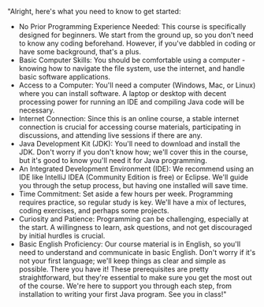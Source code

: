 "Alright, here's what you need to know to get started:
*  No Prior Programming Experience Needed:
   This course is specifically designed for beginners. We start from the ground up, so you don't need to know any coding beforehand. However, if you've dabbled in coding or have some background, that's a plus. 
* Basic Computer Skills:
   You should be comfortable using a computer - knowing how to navigate the file system, use the internet, and handle basic software applications.
* Access to a Computer:
   You'll need a computer (Windows, Mac, or Linux) where you can install software. A laptop or desktop with decent processing power for running an IDE and compiling Java code will be necessary.
* Internet Connection:
   Since this is an online course, a stable internet connection is crucial for accessing course materials, participating in discussions, and attending live sessions if there are any. 
* Java Development Kit (JDK):
   You'll need to download and install the JDK. Don't worry if you don't know how; we'll cover this in the course, but it's good to know you'll need it for Java programming.
* An Integrated Development Environment (IDE):
   We recommend using an IDE like IntelliJ IDEA (Community Edition is free) or Eclipse. We'll guide you through the setup process, but having one installed will save time.
* Time Commitment:
   Set aside a few hours per week. Programming requires practice, so regular study is key. We'll have a mix of lectures, coding exercises, and perhaps some projects.
* Curiosity and Patience:
   Programming can be challenging, especially at the start. A willingness to learn, ask questions, and not get discouraged by initial hurdles is crucial.
* Basic English Proficiency:
   Our course material is in English, so you'll need to understand and communicate in basic English. Don't worry if it's not your first language; we'll keep things as clear and simple as possible.
   There you have it! These prerequisites are pretty straightforward, but they're essential to make sure you get the most out of the course. We're here to support you through each step, from installation to writing your first Java program. See you in class!"
